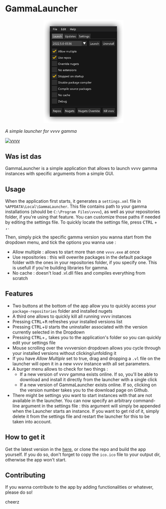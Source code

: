 # GammaLauncher

<p align="center">
<img src="capture.png" title="" alt="GitHub Logo" width="259">
</p>

_A simple launcher for vvvv gamma_

[![vvvv](https://img.shields.io/static/v1?label=MADE%20WITH&message=VVVV&color=191919&style=for-the-badge)](https://visualprogramming.net/)

## Was ist das

GammaLauncher is a simple application that allows to launch vvvv gamma instances with specific arguments from a simple GUI.

## Usage

When the application first starts, it generates a `settings.xml` file in `%APPDATA\Local\GammaLauncher`. This file contains path to your gamma installations (should be `C:\Program Files\vvvv`), as well as your repositories folder, if you're using that feature. You can customize those paths if needed by editing the settings file. To quickly locate the settings file, press <kbd>CTRL</kbd> + <kbd>,</kbd>.

Then, simply pick the specific gamma version you wanna start from the dropdown menu, and tick the options you wanna use :

- Allow multiple : allows to start more than one `vvvv.exe` at once
- Use repositories : this will ovewrite packages in the default package folder with the ones in your repositories folder, if you specify one. This is usefull if you're building libraries for gamma.
- No cache : doesn't load .vl.dll files and compiles everything from scratch

## Features

- Two buttons at the bottom of the app allow you to quickly access your `package-repositories` folder and installed nugets
- A third one allows to quickly kill all running vvvv instances
- Pressing <kbd>CTRL</kbd>+<kbd>R</kbd> refreshes your installed versions list
- Pressing <kbd>CTRL</kbd>+<kbd>U</kbd> starts the uninstaller associated with the version currently selected in the Dropdown
- Pressing <kbd>CTRL</kbd>+<kbd>,</kbd> takes you to the application's folder so you can quickly edit your settings file
- Mouse scrolling over the vvvversion dropdown allows you cycle through your installed versions without clicking/unfolding it
- If you have _Allow Multiple_ set to true, drag and dropping a `.vl` file on the launcher will open it in a new vvvv instance with all set parameters.
- A burger menu allows to check for two things :
  - If a new version of vvvv gamma exists online. If so, you'll be able to download and install it directly from the launcher with a single click
  - If a new version of GammaLauncher exists online. If so, clicking on the version number takes you to the download page on Github.
- There might be settings you want to start instances with that are not available in the launcher. You can now specify an arbitrary command-line argument in the settings file : this argument will simply be appended when the Launcher starts an instance. If you want to get rid of it, simply delete it from the settings file and restart the launcher for this to be taken into account.

## How to get it

Get the latest version in the [here](https://github.com/sebescudie/GammaLauncher/releases), or clone the repo and build the app yourself. If you do so, don't forget to copy the `ico.ico` file to your output dir, otherwise the app won't start.

## Contributing

If you wanna contribute to the app by adding functionalities or whatever, please do so!

cheerz
